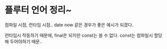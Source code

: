 # 플루터 언어 정리~

컴파일 시점, 런타임 시점..
date now 같은 경우가 좋은 예시가 되겠다.

런타임시 작동하기 때문에, final은 되지만 const는 쓸 수 없다.
const는 컴파일시 할당해 두어야하기 때문..